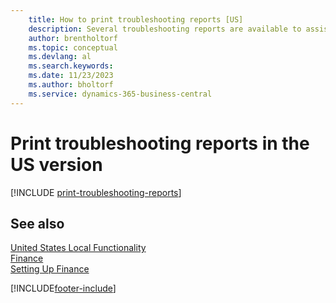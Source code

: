 ```yaml
---
    title: How to print troubleshooting reports [US]
    description: Several troubleshooting reports are available to assist Microsoft Certified Partners with troubleshooting issues in the US version.
    author: brentholtorf
    ms.topic: conceptual
    ms.devlang: al
    ms.search.keywords:
    ms.date: 11/23/2023
    ms.author: bholtorf
    ms.service: dynamics-365-business-central
---
```

# Print troubleshooting reports in the US version

[!INCLUDE [print-troubleshooting-reports](../includes/CAMXUS/print-troubleshooting-reports.md)]

## See also

[United States Local Functionality](united-states-local-functionality.md)  
[Finance](../../finance.md)  
[Setting Up Finance](../../finance.md)  


[!INCLUDE[footer-include](../../includes/footer-banner.md)]